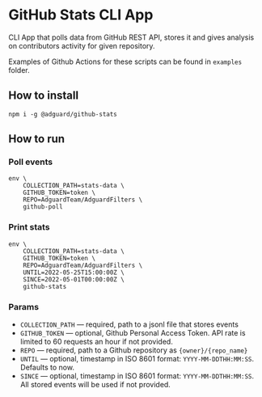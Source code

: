 # GitHub Stats CLI App

CLI App that polls data from GitHub REST API, stores it and gives analysis on contributors activity for given repository.

Examples of Github Actions for these scripts can be found in `examples` folder.

## How to install

```
npm i -g @adguard/github-stats
```

## How to run

### Poll events

```
env \
    COLLECTION_PATH=stats-data \
    GITHUB_TOKEN=token \
    REPO=AdguardTeam/AdguardFilters \
    github-poll
```
### Print stats

```
env \
    COLLECTION_PATH=stats-data \
    GITHUB_TOKEN=token \
    REPO=AdguardTeam/AdguardFilters \
    UNTIL=2022-05-25T15:00:00Z \
    SINCE=2022-05-01T00:00:00Z \
    github-stats
```
### Params

* `COLLECTION_PATH` — required, path to a jsonl file that stores events
* `GITHUB_TOKEN` — optional, Github Personal Access Token. API rate is limited to 60 requests an hour if not provided.
* `REPO` — required, path to a Github repository as `{owner}/{repo_name}`
* `UNTIL` — optional, timestamp in ISO 8601 format: `YYYY-MM-DDTHH:MM:SS`. Defaults to now.
* `SINCE` — optional, timestamp in ISO 8601 format: `YYYY-MM-DDTHH:MM:SS`. All stored events will be used if not provided.